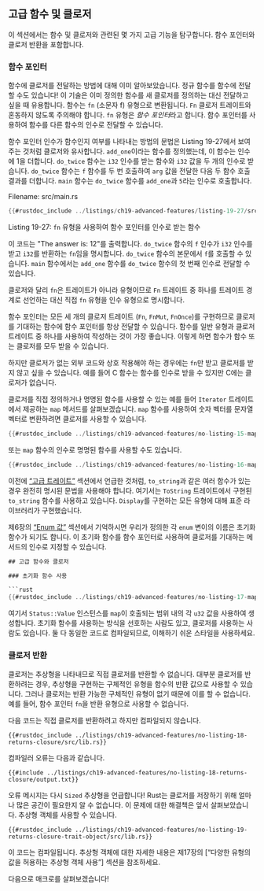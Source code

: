 ## 고급 함수 및 클로저

이 섹션에서는 함수 및 클로저와 관련된 몇 가지 고급 기능을 탐구합니다.
함수 포인터와 클로저 반환을 포함합니다.

### 함수 포인터

함수에 클로저를 전달하는 방법에 대해 이미 알아보았습니다. 정규 함수를 함수에 전달할 수도 있습니다! 이 기술은 이미 정의한 함수를 새 클로저를 정의하는 대신 전달하고 싶을 때 유용합니다. 함수는 `fn` (소문자 f) 유형으로 변환됩니다. `Fn` 클로저 트레이트와 혼동하지 않도록 주의해야 합니다. `fn` 유형은 *함수 포인터*라고 합니다. 함수 포인터를 사용하여 함수를 다른 함수의 인수로 전달할 수 있습니다.

함수 포인터 인수가 함수인지 여부를 나타내는 방법의 문법은 Listing 19-27에서 보여주는 것처럼 클로저와 유사합니다. `add_one`이라는 함수를 정의했는데, 이 함수는 인수에 1을 더합니다. `do_twice` 함수는 `i32` 인수를 받는 함수와 `i32` 값을 두 개의 인수로 받습니다. `do_twice` 함수는 `f` 함수를 두 번 호출하여 `arg` 값을 전달한 다음 두 함수 호출 결과를 더합니다. `main` 함수는 `do_twice` 함수를 `add_one`과 `5`라는 인수로 호출합니다.

Filename: src/main.rs

```rust
{{#rustdoc_include ../listings/ch19-advanced-features/listing-19-27/src/main.rs}}
```

Listing 19-27: `fn` 유형을 사용하여 함수 포인터를 인수로 받는 함수

이 코드는 "The answer is: 12"를 출력합니다. `do_twice` 함수의 `f` 인수가 `i32` 인수를 받고 `i32`를 반환하는 `fn`임을 명시합니다. `do_twice` 함수의 본문에서 `f`를 호출할 수 있습니다. `main` 함수에서는 `add_one` 함수를 `do_twice` 함수의 첫 번째 인수로 전달할 수 있습니다.

클로저와 달리 `fn`은 트레이트가 아니라 유형이므로 `Fn` 트레이트 중 하나를 트레이트 경계로 선언하는 대신 직접 `fn` 유형을 인수 유형으로 명시합니다.

함수 포인터는 모든 세 개의 클로저 트레이트 (`Fn`, `FnMut`, `FnOnce`)를 구현하므로 클로저를 기대하는 함수에 함수 포인터를 항상 전달할 수 있습니다. 함수를 일반 유형과 클로저 트레이트 중 하나를 사용하여 작성하는 것이 가장 좋습니다. 이렇게 하면 함수가 함수 또는 클로저를 모두 받을 수 있습니다.

하지만 클로저가 없는 외부 코드와 상호 작용해야 하는 경우에는 `fn`만 받고 클로저를 받지 않고 싶을 수 있습니다. 예를 들어 C 함수는 함수를 인수로 받을 수 있지만 C에는 클로저가 없습니다.

클로저를 직접 정의하거나 명명된 함수를 사용할 수 있는 예를 들어 `Iterator` 트레이트에서 제공하는 `map` 메서드를 살펴보겠습니다. `map` 함수를 사용하여 숫자 벡터를 문자열 벡터로 변환하려면 클로저를 사용할 수 있습니다.

```rust
{{#rustdoc_include ../listings/ch19-advanced-features/no-listing-15-map-closure/src/main.rs:here}}
```

또는 `map` 함수의 인수로 명명된 함수를 사용할 수도 있습니다.

```rust
{{#rustdoc_include ../listings/ch19-advanced-features/no-listing-16-map-function/src/main.rs:here}}
```

이전에 [“고급 트레이트”][advanced-traits]<!-- ignore --> 섹션에서 언급한 것처럼, `to_string`과 같은 여러 함수가 있는 경우 완전히 명시된 문법을 사용해야 합니다. 여기서는 `ToString` 트레이트에서 구현된 `to_string` 함수를 사용하고 있습니다. `Display`를 구현하는 모든 유형에 대해 표준 라이브러리가 구현했습니다.

제6장의 [“Enum 값”][enum-values]<!-- ignore --> 섹션에서 기억하시면 우리가 정의한 각 `enum` 변이의 이름은 초기화 함수가 되기도 합니다. 이 초기화 함수를 함수 포인터로 사용하여 클로저를 기대하는 메서드의 인수로 지정할 수 있습니다.

```rust
## 고급 함수와 클로저

### 초기화 함수 사용

```rust
{{#rustdoc_include ../listings/ch19-advanced-features/no-listing-17-map-initializer/src/main.rs:here}}
```

여기서 `Status::Value` 인스턴스를 `map`이 호출되는 범위 내의 각 `u32` 값을 사용하여 생성합니다. 초기화 함수를 사용하는 방식을 선호하는 사람도 있고, 클로저를 사용하는 사람도 있습니다. 둘 다 동일한 코드로 컴파일되므로, 이해하기 쉬운 스타일을 사용하세요.

### 클로저 반환

클로저는 추상형을 나타내므로 직접 클로저를 반환할 수 없습니다. 대부분 클로저를 반환하려는 경우, 추상형을 구현하는 구체적인 유형을 함수의 반환 값으로 사용할 수 있습니다. 그러나 클로저는 반환 가능한 구체적인 유형이 없기 때문에 이를 할 수 없습니다. 예를 들어, 함수 포인터 `fn`을 반환 유형으로 사용할 수 없습니다.

다음 코드는 직접 클로저를 반환하려고 하지만 컴파일되지 않습니다.

```rust,ignore,does_not_compile
{{#rustdoc_include ../listings/ch19-advanced-features/no-listing-18-returns-closure/src/lib.rs}}
```

컴파일러 오류는 다음과 같습니다.

```console
{{#include ../listings/ch19-advanced-features/no-listing-18-returns-closure/output.txt}}
```

오류 메시지는 다시 `Sized` 추상형을 언급합니다! Rust는 클로저를 저장하기 위해 얼마나 많은 공간이 필요한지 알 수 없습니다. 이 문제에 대한 해결책은 앞서 살펴보았습니다. 추상형 객체를 사용할 수 있습니다.

```rust,noplayground
{{#rustdoc_include ../listings/ch19-advanced-features/no-listing-19-returns-closure-trait-object/src/lib.rs}}
```

이 코드는 컴파일됩니다. 추상형 객체에 대한 자세한 내용은 제17장의 [“다양한 유형의 값을 허용하는 추상형 객체 사용”]<!--
ignore --> 섹션을 참조하세요.

다음으로 매크로를 살펴보겠습니다!

[advanced-traits]:
ch19-03-advanced-traits.html#advanced-traits
[enum-values]: ch06-01-defining-an-enum.html#enum-values
[using-trait-objects-that-allow-for-values-of-different-types]:
ch17-02-trait-objects.html#using-trait-objects-that-allow-for-values-of-different-types
